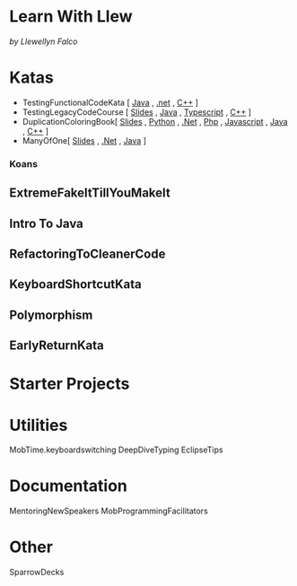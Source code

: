 # Learn With Llew 
_by Llewellyn Falco_

# Katas

* TestingFunctionalCodeKata [
  [Java](https://github.com/LearnWithLlew/TestingFunctionalCodeKata.Java)
  , [.net](https://github.com/LearnWithLlew/TestingFunctionalCodeKata.Net)
  , [C++](https://github.com/LearnWithLlew/TestingFunctionalCodeKata.cpp)
  ]
* TestingLegacyCodeCourse [
  [Slides](https://github.com/LearnWithLlew/TestingLegacyCodeCourse.slides)
  , [Java](https://github.com/LearnWithLlew/TestingLegacyCodeCourse.java)
  , [Typescript](https://github.com/LearnWithLlew/TestingLegacyCodeCourse.ts)
  , [C++](https://github.com/LearnWithLlew/TestingLegacyCodeCourse.cpp) 
  ]
* DuplicationColoringBook[
  [Slides](https://github.com/LearnWithLlew/DuplicationColoringBook)
  , [Python](https://github.com/LearnWithLlew/DuplicationKata.Python)
  , [.Net](https://github.com/LearnWithLlew/DuplicationKata.Net)
  , [Php](https://github.com/LearnWithLlew/DuplicationKata.php)
  , [Javascript](https://github.com/LearnWithLlew/DuplicationKata.js)
  , [Java](https://github.com/LearnWithLlew/DuplicationKata.java)
  , [C++](https://github.com/LearnWithLlew/DuplicationKata.cpp.vs2017)
  ] 
 * ManyOfOne[
 [Slides](ManyOfOne.slides)
  , [.Net](https://github.com/LearnWithLlew/ManyOfOne.Net)
  , [Java](https://github.com/LearnWithLlew/ManyOfOne.Java)
 ]
### Koans
## ExtremeFakeItTillYouMakeIt
## Intro To Java
## RefactoringToCleanerCode
## KeyboardShortcutKata
## Polymorphism
## EarlyReturnKata



# Starter Projects

# Utilities

MobTime.keyboardswitching 
DeepDiveTyping
EclipseTips

# Documentation
MentoringNewSpeakers 
MobProgrammingFacilitators

# Other
SparrowDecks 
